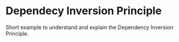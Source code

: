 # Dependecy Inversion Principle
 
Short example to understand and explain the Dependency Inversion Principle.

